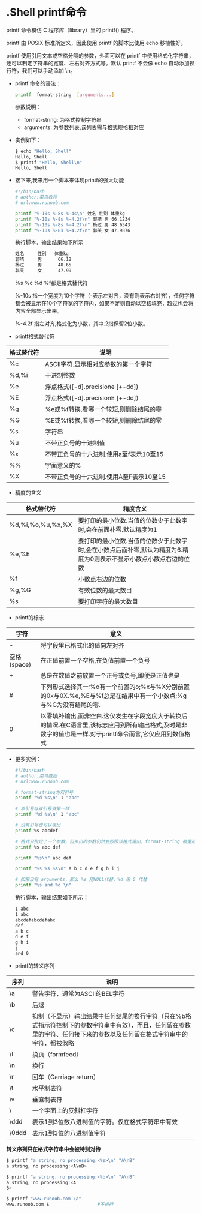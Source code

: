 # .Shell printf命令

printf 命令模仿 C 程序库（library）里的 printf() 程序。

printf 由 POSIX 标准所定义，因此使用 printf 的脚本比使用 echo 移植性好。

printf 使用引用文本或空格分隔的参数，外面可以在 printf 中使用格式化字符串，还可以制定字符串的宽度、左右对齐方式等。默认 printf 不会像 echo 自动添加换行符，我们可以手动添加 \n。

* printf 命令的语法：
    ```bash
    printf  format-string  [arguments...]
    ```
    参数说明：
    * format-string: 为格式控制字符串
    * arguments: 为参数列表,该列表需与格式规格相对应

* 实例如下：
    ```bash
    $ echo "Hello, Shell"
    Hello, Shell
    $ printf "Hello, Shell\n"
    Hello, Shell
    ```
* 接下来,我来用一个脚本来体现printf的强大功能
    ```bash
    #!/bin/bash
    # author:菜鸟教程
    # url:www.runoob.com
    
    printf "%-10s %-8s %-4s\n" 姓名 性别 体重kg  
    printf "%-10s %-8s %-4.2f\n" 郭靖 男 66.1234 
    printf "%-10s %-8s %-4.2f\n" 杨过 男 48.6543 
    printf "%-10s %-8s %-4.2f\n" 郭芙 女 47.9876 
    ```
    执行脚本，输出结果如下所示：
    ```bash
    姓名     性别   体重kg
    郭靖     男      66.12
    杨过     男      48.65
    郭芙     女      47.99
    ```
    %s %c %d %f都是格式替代符

    %-10s 指一个宽度为10个字符（-表示左对齐，没有则表示右对齐），任何字符都会被显示在10个字符宽的字符内，如果不足则自动以空格填充，超过也会将内容全部显示出来。

    %-4.2f 指左对齐,格式化为小数，其中.2指保留2位小数。

* printf格式替代符

|格式替代符|说明|
----|----
|%c		|ASCII字符.显示相对应参数的第一个字符
|%d,%i	|十进制整数
|%e		|浮点格式([-d].precisione [+-dd])
|%E		|浮点格式([-d].precisionE [+-dd])
|%g		|%e或%f转换,看哪一个较短,则删除结尾的零
|%G		|%E或%f转换,看哪一个较短,则删除结尾的零
|%s		|字符串
|%u		|不带正负号的十进制值
|%x		|不带正负号的十六进制.使用a至f表示10至15
|%%		|字面意义的%
|%X		|不带正负号的十六进制.使用A至F表示10至15

*  精度的含义

|格式替代符|精度含义|
----|----
|%d,%i,%o,%u,%x,%X	|要打印的最小位数.当值的位数少于此数字时,会在前面补零.默认精度为1
|%e,%E				|要打印的最小位数.当值的位数少于此数字时,会在小数点后面补零,默认为精度为6.精度为0则表示不显示小数点小数点右边的位数
|%f					|小数点右边的位数
|%g,%G				|有效位数的最大数目
|%s					|要打印字符的最大数目


*  printf的标志

|字符|意义|
----|----
|-			|将字段里已格式化的值向左对齐
|空格(space)|在正值前置一个空格,在负值前置一个负号
|+			|总是在数值之前放置一个正号或负号,即便是正值也是
|#			|下列形式选择其一:%o有一个前置的o;%x与%X分别前置的0x与0X.%e,%E与%f总是在结果中有一个小数点;%g与%G为没有结尾的零.
|0			|以零填补输出,而非空白.这仅发生在字段宽度大于转换后的情况.在C语言里,该标志应用到所有输出格式,及时是非数字的值也是一样.对于printf命令而言,它仅应用到数值格式


* 更多实例：
    ```bash
    #!/bin/bash
    # author:菜鸟教程
    # url:www.runoob.com
    
    # format-string为双引号
    printf "%d %s\n" 1 "abc"

    # 单引号与双引号效果一样 
    printf '%d %s\n' 1 "abc" 

    # 没有引号也可以输出
    printf %s abcdef

    # 格式只指定了一个参数，但多出的参数仍然会按照该格式输出，format-string 被重用
    printf %s abc def

    printf "%s\n" abc def

    printf "%s %s %s\n" a b c d e f g h i j

    # 如果没有 arguments，那么 %s 用NULL代替，%d 用 0 代替
    printf "%s and %d \n" 
    ```
    执行脚本，输出结果如下所示：
    ```bash
    1 abc
    1 abc
    abcdefabcdefabc
    def
    a b c
    d e f
    g h i
    j  
    and 0
    ```

* printf的转义序列

|序列|说明|
----|----
|\a		|警告字符，通常为ASCII的BEL字符
|\b		|后退
|\c		|抑制（不显示）输出结果中任何结尾的换行字符（只在%b格式指示符控制下的参数字符串中有效），而且，任何留在参数里的字符、任何接下来的参数以及任何留在格式字符串中的字符，都被忽略
|\f		|换页（formfeed）
|\n		|换行
|\r		|回车（Carriage return）
|\t		|水平制表符
|\v		|垂直制表符
|\\		|一个字面上的反斜杠字符
|\ddd	|表示1到3位数八进制值的字符。仅在格式字符串中有效
|\0ddd	|表示1到3位的八进制值字符
**转义序列只在格式字符串中会被特别对待**

```bash
$ printf "a string, no processing:<%s>\n" "A\nB"
a string, no processing:<A\nB>

$ printf "a string, no processing:<%b>\n" "A\nB"
a string, no processing:<A
B>

$ printf "www.runoob.com \a"
www.runoob.com $                  #不换行
```